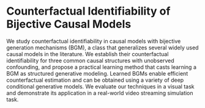 # Counterfactual Identifiability of Bijective Causal Models

We study counterfactual identifiability in causal models with bijective generation mechanisms (BGM), a class that generalizes several widely used causal models in the literature. 
We establish their counterfactual identifiability for three common causal structures with unobserved confounding, 
and propose a practical learning method that casts learning a BGM as structured generative modeling. 
Learned BGMs enable efficient counterfactual estimation and can be obtained using a variety of deep conditional generative models. 
We evaluate our techniques in a visual task and demonstrate its application in a real-world video streaming simulation task.